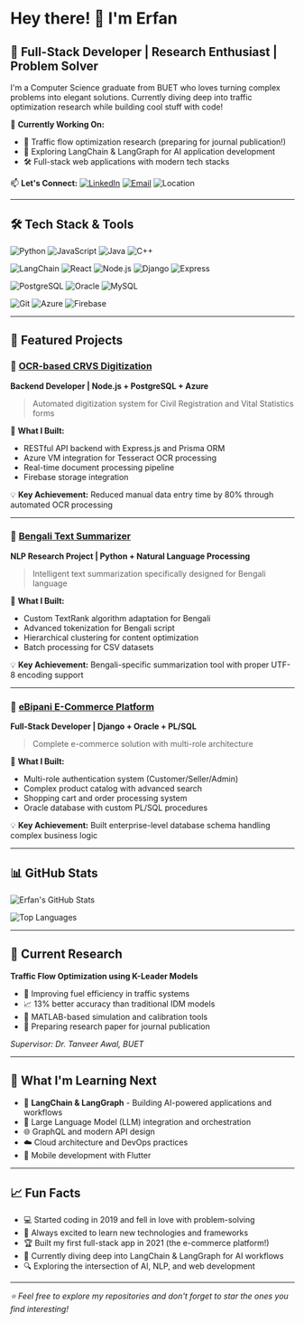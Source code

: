 # Hey there! 👋 I'm Erfan

## 🚀 Full-Stack Developer | Research Enthusiast | Problem Solver

I'm a Computer Science graduate from BUET who loves turning complex problems into elegant solutions. Currently diving deep into traffic optimization research while building cool stuff with code!

🌟 **Currently Working On:**

- 🔬 Traffic flow optimization research (preparing for journal publication!)
- 🦜 Exploring LangChain & LangGraph for AI application development
- 🛠️ Full-stack web applications with modern tech stacks
<!-- - 🤖 NLP tools for Bengali language processing -->

📫 **Let's Connect:**
[![LinkedIn](https://img.shields.io/badge/-LinkedIn-0077B5?style=flat&logo=Linkedin&logoColor=white)](https://www.linkedin.com/in/erfan-jahangir-8488052a6/)
[![Email](https://img.shields.io/badge/-Email-D14836?style=flat&logo=Gmail&logoColor=white)](mailto:erfanchy4@gmail.com)
![Location](https://img.shields.io/badge/-Dhaka,_Bangladesh-FF6B6B?style=flat&logo=google-maps&logoColor=white)

---

## 🛠️ Tech Stack & Tools

![Python](https://img.shields.io/badge/-Python-3776AB?style=for-the-badge&logo=Python&logoColor=white)
![JavaScript](https://img.shields.io/badge/-JavaScript-F7DF1E?style=for-the-badge&logo=JavaScript&logoColor=black)
![Java](https://img.shields.io/badge/-Java-ED8B00?style=for-the-badge&logo=java&logoColor=white)
![C++](https://img.shields.io/badge/-C++-00599C?style=for-the-badge&logo=c%2B%2B&logoColor=white)

![LangChain](https://img.shields.io/badge/-LangChain-1C3C3C?style=for-the-badge&logo=chainlink&logoColor=white)
![React](https://img.shields.io/badge/-React-61DAFB?style=for-the-badge&logo=react&logoColor=black)
![Node.js](https://img.shields.io/badge/-Node.js-339933?style=for-the-badge&logo=Node.js&logoColor=white)
![Django](https://img.shields.io/badge/-Django-092E20?style=for-the-badge&logo=django&logoColor=white)
![Express](https://img.shields.io/badge/-Express-000000?style=for-the-badge&logo=express&logoColor=white)

![PostgreSQL](https://img.shields.io/badge/-PostgreSQL-336791?style=for-the-badge&logo=postgresql&logoColor=white)
![Oracle](https://img.shields.io/badge/-Oracle-F80000?style=for-the-badge&logo=oracle&logoColor=white)
![MySQL](https://img.shields.io/badge/-MySQL-4479A1?style=for-the-badge&logo=mysql&logoColor=white)

![Git](https://img.shields.io/badge/-Git-F05032?style=for-the-badge&logo=git&logoColor=white)
![Azure](https://img.shields.io/badge/-Azure-0078D4?style=for-the-badge&logo=microsoft-azure&logoColor=white)
![Firebase](https://img.shields.io/badge/-Firebase-FFCA28?style=for-the-badge&logo=firebase&logoColor=black)

---

## 🎯 Featured Projects

### 🏥 [OCR-based CRVS Digitization](https://github.com/OCR-based-CRVS-digitization)
**Backend Developer | Node.js + PostgreSQL + Azure**

> Automated digitization system for Civil Registration and Vital Statistics forms

🔧 **What I Built:**

- RESTful API backend with Express.js and Prisma ORM
- Azure VM integration for Tesseract OCR processing
- Real-time document processing pipeline
- Firebase storage integration

💡 **Key Achievement:** Reduced manual data entry time by 80% through automated OCR processing

---

### 📝 [Bengali Text Summarizer](https://github.com/Erfan7135/Bangla-Text-Summarizer)
**NLP Research Project | Python + Natural Language Processing**

> Intelligent text summarization specifically designed for Bengali language

🔧 **What I Built:**

- Custom TextRank algorithm adaptation for Bengali
- Advanced tokenization for Bengali script
- Hierarchical clustering for content optimization
- Batch processing for CSV datasets

💡 **Key Achievement:** Bengali-specific summarization tool with proper UTF-8 encoding support

---

### 🛒 [eBipani E-Commerce Platform](https://github.com/Erfan7135/eBipani_)
**Full-Stack Developer | Django + Oracle + PL/SQL**

> Complete e-commerce solution with multi-role architecture

🔧 **What I Built:**

- Multi-role authentication system (Customer/Seller/Admin)
- Complex product catalog with advanced search
- Shopping cart and order processing system
- Oracle database with custom PL/SQL procedures

💡 **Key Achievement:** Built enterprise-level database schema handling complex business logic

---

## 📊 GitHub Stats

![Erfan's GitHub Stats](https://github-readme-stats.vercel.app/api?username=Erfan7135&show_icons=true&theme=radical&hide_border=true)

![Top Languages](https://github-readme-stats.vercel.app/api/top-langs/?username=Erfan7135&layout=compact&theme=radical&hide_border=true)

---

## 🔬 Current Research

**Traffic Flow Optimization using K-Leader Models**

- 🎯 Improving fuel efficiency in traffic systems
- 📈 13% better accuracy than traditional IDM models
- 🧮 MATLAB-based simulation and calibration tools
- 📄 Preparing research paper for journal publication

*Supervisor: Dr. Tanveer Awal, BUET*

---

## 🚀 What I'm Learning Next

- 🦜 **LangChain & LangGraph** - Building AI-powered applications and workflows
- 🤖 Large Language Model (LLM) integration and orchestration
- 🌐 GraphQL and modern API design
- ☁️ Cloud architecture and DevOps practices
- 📱 Mobile development with Flutter

---

## 📈 Fun Facts

- 💻 Started coding in 2019 and fell in love with problem-solving
- 🌱 Always excited to learn new technologies and frameworks
- 🏆 Built my first full-stack app in 2021 (the e-commerce platform!)
- 🦜 Currently diving deep into LangChain & LangGraph for AI workflows
- 🔍 Exploring the intersection of AI, NLP, and web development

---

*⭐ Feel free to explore my repositories and don't forget to star the ones you find interesting!*
